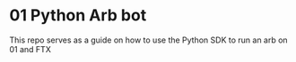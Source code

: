 # 01 Python Arb bot

This repo serves as a guide on how to use the Python SDK to run an arb on 01 and FTX
